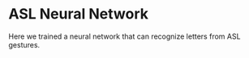 # ASL Neural Network

Here we trained a neural network that can recognize letters from ASL gestures.